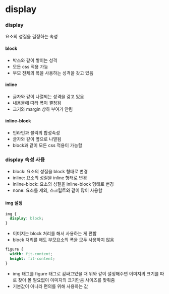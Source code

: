 # display

### display
요소의 성질을 결정하는 속성

#### block
- 박스와 같이 쌓이는 성격
- 모든 css 적용 가능
- 부모 전체의 폭을 사용하는 성격을 갖고 있음

#### inline
- 글자와 같이 나열되는 성격을 갖고 있음
- 내용물에 따라 폭이 결정됨
- 크기와 margin 상하 부여가 안됨

#### inline-block
- 인라인과 블럭의 합성속성
- 글자와 같이 옆으로 나열됨
- block과 같이 모든 css 적용이 가능함

### display 속성 사용

- block: 요소의 성질을 block 형태로 변경
- inline: 요소의 성질을 inline 형태로 변경
- inline-block: 요소의 성질을 inline-block 형태로 변경
- none: 요소를 제외, 스크립트와 같이 많이 사용함

#### img 설정

```css
img {
  display: block;
}
```

- 이미지는 block 처리를 해서 사용하는 게 편함
- block 처리를 해도 부모요소의 폭을 모두 사용하지 않음

```css
figure {
  width: fit-content;
  height: fit-content;
}
```

- img 태그를 figure 태그로 감싸고있을 때 위와 같이 설정해주면 이미지의 크기를 따로 찾아 볼 필요없이 이미지의 크기만큼 사이즈를 맞춰줌
- 기본값이 아니라 편의를 위해 사용하는 값
